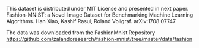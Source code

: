 This dataset is distributed under MIT License and presented in next paper.
Fashion-MNIST: a Novel Image Dataset for Benchmarking Machine Learning Algorithms. Han Xiao, Kashif Rasul, Roland Vollgraf. arXiv:1708.07747

The data was downloaded from the FashionMnist Repository
https://github.com/zalandoresearch/fashion-mnist/tree/master/data/fashion

